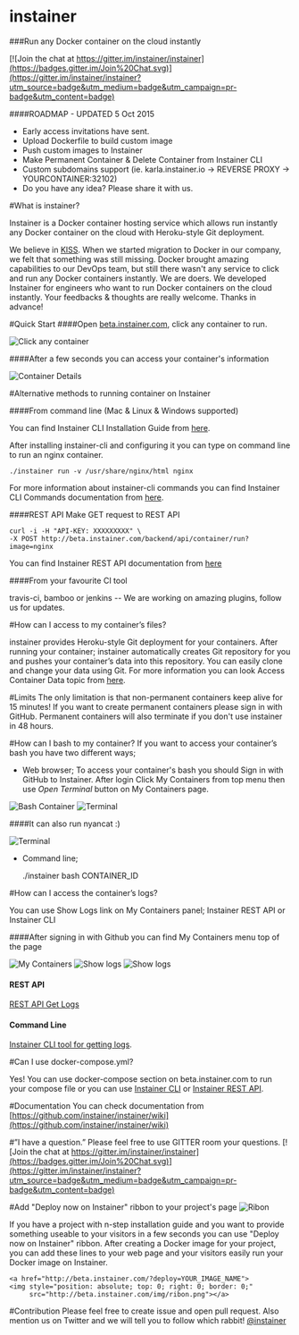 # instainer
###Run any Docker container on the cloud instantly

[![Join the chat at https://gitter.im/instainer/instainer](https://badges.gitter.im/Join%20Chat.svg)](https://gitter.im/instainer/instainer?utm_source=badge&utm_medium=badge&utm_campaign=pr-badge&utm_content=badge)

####ROADMAP - UPDATED 5 Oct 2015
- Early access invitations have sent.
- Upload Dockerfile to build custom image
- Push custom images to Instainer
- Make Permanent Container & Delete Container from Instainer CLI
- Custom subdomains support (ie. karla.instainer.io -> REVERSE PROXY -> YOURCONTAINER:32102)
- Do you have any idea? Please share it with us.


#What is instainer?

Instainer is a Docker container hosting service which allows run instantly any Docker container on the cloud with Heroku-style Git deployment.

We believe in [KISS](https://en.wikipedia.org/wiki/KISS_principle). When we started migration to Docker in our company, we felt that something was still missing. Docker brought amazing capabilities to our DevOps team, but still there wasn't any service to click and run any Docker containers instantly. We are doers. We developed Instainer for engineers who want to run Docker containers on the cloud instantly. Your feedbacks & thoughts are really welcome. Thanks in advance!


#Quick Start
####Open [beta.instainer.com](http://beta.instainer.com), click any container to run.

![Click any container](http://beta.instainer.com/docs/instainer.png)

####After a few seconds you can access your container's information

![Container Details](http://beta.instainer.com/docs/container-details.png)


#Alternative methods to running container on Instainer


####From command line  (Mac & Linux & Windows supported)

You can find Instainer CLI Installation Guide from [here](https://github.com/instainer/instainer/wiki/Installation-Instainer-Client).

After installing instainer-cli and configuring it you can type on command line to run an nginx container.

    ./instainer run -v /usr/share/nginx/html nginx 


For more information about instainer-cli commands you can find Instainer CLI Commands documentation from [here](https://github.com/instainer/instainer/wiki#instainer-cli-commands).

####REST API
Make GET request to REST API 

    curl -i -H "API-KEY: XXXXXXXXX" \
    -X POST http://beta.instainer.com/backend/api/container/run?image=nginx

You can find Instainer REST API documentation from [here](https://github.com/instainer/instainer/wiki#instainer-rest-api-documentation)

####From your favourite CI tool

travis-ci, bamboo or jenkins -- We are working on amazing plugins, follow us for updates.


#How can I access to my container’s files?

instainer provides Heroku-style Git deployment for your containers. After running your container; instainer automatically creates Git repository for you and pushes your container’s data into this repository. You can easily clone and change your data using Git. For more information you can look Access Container Data topic from [here](https://github.com/instainer/instainer/wiki#accessing-container-data).



#Limits
The only limitation is that non-permanent containers keep alive for 15 minutes! If you want to create permanent containers please sign in with GitHub. Permanent containers will also terminate if you don't use instainer in 48 hours.

#How can I bash to my container?
If you want to access your container’s bash you have two different ways;

- Web browser; 
    To access your container's bash you should Sign in with GitHub to Instainer. After login Click My Containers from top menu then use *Open Terminal* button on My Containers page.

![Bash Container](http://beta.instainer.com/docs/bash-container.png)
![Terminal](http://beta.instainer.com/docs/terminal2.png)

####It can also run nyancat :)


![Terminal](http://beta.instainer.com/docs/terminal.png)

- Command line;

    ./instainer bash CONTAINER_ID

#How can I access the container’s logs?

You can use Show Logs link on My Containers panel; Instainer REST API or Instainer CLI

####After signing in with Github you can find My Containers menu top of the page

![My Containers](http://beta.instainer.com/docs/my-containers.png)
![Show logs](http://beta.instainer.com/docs/redis-my-containers.png)
![Show logs](http://beta.instainer.com/docs/redis.png)


#### REST API
[REST API Get Logs](https://github.com/instainer/instainer/wiki#container-logs)

#### Command Line
[Instainer CLI tool for getting logs](https://github.com/instainer/instainer/wiki#accessing-logs). 

#Can I use docker-compose.yml?

Yes! You can use docker-compose section on beta.instainer.com to run your compose file or you can use [Instainer CLI](https://github.com/instainer/instainer/wiki#instainer-cli-commands) or [Instainer REST API](https://github.com/instainer/instainer/wiki#instainer-rest-api-documentation).  

#Documentation
You can check documentation from [https://github.com/instainer/instainer/wiki](https://github.com/instainer/instainer/wiki)

#”I have a question.”
Please feel free to use GITTER room your questions. 
[![Join the chat at https://gitter.im/instainer/instainer](https://badges.gitter.im/Join%20Chat.svg)](https://gitter.im/instainer/instainer?utm_source=badge&utm_medium=badge&utm_campaign=pr-badge&utm_content=badge)


#Add "Deploy now on Instainer" ribbon to your project's page
![Ribon](http://beta.instainer.com/img/ribon.png)

If you have a project with n-step installation guide and you want to provide something useable to your visitors in a few seconds you can use "Deploy now on Instainer" ribbon. After creating a Docker image for your project, you can add these lines to your web page and your visitors easily run your Docker image on Instainer.

    <a href="http://beta.instainer.com/?deploy=YOUR_IMAGE_NAME">
    <img style="position: absolute; top: 0; right: 0; border: 0;" 
         src="http://beta.instainer.com/img/ribon.png"></a>


#Contribution
Please feel free to create issue and open pull request. Also mention us on Twitter and we will tell you to follow which rabbit! [@instainer](http://twitter.com/instainer)
